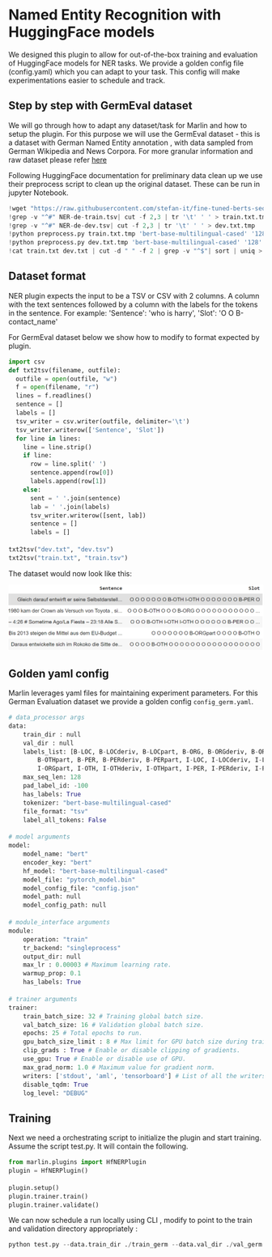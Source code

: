 # Named Entity Recognition with HuggingFace models

We designed this plugin to allow for out-of-the-box training and evaluation of HuggingFace models for NER tasks. We provide a golden config file (config.yaml) which you can adapt to your task. This config will make experimentations easier to schedule and track.

## Step by step with GermEval dataset

We will go through how to adapt any dataset/task for Marlin and how to setup the plugin. For this purpose we will use the GermEval dataset - this is a dataset with German Named Entity annotation , with data sampled from German Wikipedia and News Corpora. For more granular information and raw dataset please refer [here](https://sites.google.com/site/germeval2014ner/data)

Following HuggingFace documentation for preliminary data clean up we use their preprocess script to clean up the original dataset. These can be run in jupyter Notebook.

```python
!wget "https://raw.githubusercontent.com/stefan-it/fine-tuned-berts-seq/master/scripts/preprocess.py"
!grep -v "^#" NER-de-train.tsv| cut -f 2,3 | tr '\t' ' ' > train.txt.tmp
!grep -v "^#" NER-de-dev.tsv| cut -f 2,3 | tr '\t' ' ' > dev.txt.tmp
!python preprocess.py train.txt.tmp 'bert-base-multilingual-cased' '128' > train.txt
!python preprocess.py dev.txt.tmp 'bert-base-multilingual-cased' '128' > dev.txt
!cat train.txt dev.txt | cut -d " " -f 2 | grep -v "^$"| sort | uniq > labels.txt
```

## Dataset format

NER plugin expects the input to be a TSV or CSV with 2 columns. A column with the text sentences followed by a column with the labels for the tokens in the sentence. For example: 'Sentence': 'who is harry', 'Slot': 'O O B-contact_name'

For GermEval dataset below we show how to modify to format expected by plugin.

```python
import csv
def txt2tsv(filename, outfile):
  outfile = open(outfile, "w")
  f = open(filename, "r")
  lines = f.readlines()
  sentence = []
  labels = []
  tsv_writer = csv.writer(outfile, delimiter='\t')
  tsv_writer.writerow(['Sentence', 'Slot'])
  for line in lines:
    line = line.strip()
    if line:
      row = line.split(' ')
      sentence.append(row[0])
      labels.append(row[1])
    else:
      sent = ' '.join(sentence)
      lab = ' '.join(labels)
      tsv_writer.writerow([sent, lab])
      sentence = []
      labels = []

txt2tsv("dev.txt", "dev.tsv")
txt2tsv("train.txt", "train.tsv")
```

The dataset would now look like this:

![Dataset](images/hfner/ner_dataset_mod.png)


## Golden yaml config

Marlin leverages yaml files for maintaining experiment parameters. For this German Evaluation dataset we provide a golden config `config_germ.yaml`. 

```python
# data_processor args
data:
    train_dir : null
    val_dir : null
    labels_list: [B-LOC, B-LOCderiv, B-LOCpart, B-ORG, B-ORGderiv, B-ORGpart, B-OTH, B-OTHderiv,
        B-OTHpart, B-PER, B-PERderiv, B-PERpart, I-LOC, I-LOCderiv, I-LOCpart, I-ORG, I-ORGderiv,
        I-ORGpart, I-OTH, I-OTHderiv, I-OTHpart, I-PER, I-PERderiv, I-PERpart, O]
    max_seq_len: 128
    pad_label_id: -100
    has_labels: True
    tokenizer: "bert-base-multilingual-cased"
    file_format: "tsv"
    label_all_tokens: False

# model arguments
model:
    model_name: "bert"
    encoder_key: "bert"
    hf_model: "bert-base-multilingual-cased"
    model_file: "pytorch_model.bin"
    model_config_file: "config.json"
    model_path: null
    model_config_path: null

# module_interface arguments
module:
    operation: "train"
    tr_backend: "singleprocess"
    output_dir: null
    max_lr : 0.00003 # Maximum learning rate.
    warmup_prop: 0.1
    has_labels: True

# trainer arguments
trainer:
    train_batch_size: 32 # Training global batch size.
    val_batch_size: 16 # Validation global batch size.
    epochs: 25 # Total epochs to run.
    gpu_batch_size_limit : 8 # Max limit for GPU batch size during training.
    clip_grads : True # Enable or disable clipping of gradients.
    use_gpu: True # Enable or disable use of GPU.
    max_grad_norm: 1.0 # Maximum value for gradient norm.
    writers: ['stdout', 'aml', 'tensorboard'] # List of all the writers to use.
    disable_tqdm: True
    log_level: "DEBUG"
```

## Training

Next we need a orchestrating script to initialize the plugin and start training. Assume the script test.py. It will contain the following.

```python
from marlin.plugins import HfNERPlugin
plugin = HfNERPlugin()

plugin.setup()
plugin.trainer.train()
plugin.trainer.validate()
```

We can now schedule a run locally using CLI , modify to point to the train and validation directory appropriately :

```python
python test.py --data.train_dir ./train_germ --data.val_dir ./val_germ --config_path config_germ.yaml
```